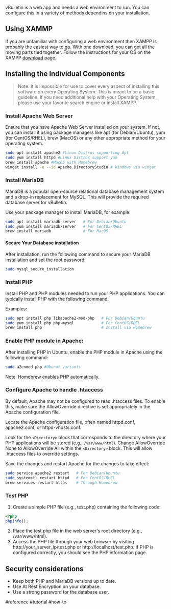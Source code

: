 
vBulletin is a web app and needs a web environment to run. You can configure this in a variety of methods dependins on your installation.

## Using XAMMP

If you are unfamiliar with configuring a web environment then XAMPP is probably the easiest way to go. With one download, you can get all the moving parts tied together. Follow the instructions for your OS on the XAMPP [download](https://www.apachefriends.org/download.html) page.

## Installing the Individual Components

> Note: It is impossible for use to cover every aspect of installing this software on every Operating System. This is meant to be a basic guideline. If you need additional help with your Operating System, please use your favorite search engine or install XAMPP.

### Install Apache Web Server

Ensure that you have Apache Web Server installed on your system. If not, you can install it using package managers like apt (for Debian/Ubuntu), yum (for CentOS/RHEL), brew (MacOS) or any other appropriate method for your operating system.

```bash
sudo apt install apache2 #Linux Distros supporting Apt
sudo yum install httpd #Linux Distros support yum
brew install apache #MacOS with Homebrew
winget install -e --id Apache.DirectoryStudio # Windows via winget
```

### Install MariaDB

MariaDB is a popular open-source relational database management system and a drop-in replacement for MySQL. This will provide the required database server for vBulletin. 

Use your package manager to install MariaDB, for example:

```bash
sudo apt install mariadb-server   # For Debian/Ubuntu
sudo yum install mariadb-server   # For CentOS/RHEL
brew install mariadb              # For MacOS
```

#### Secure Your Database installation

After installation, run the following command to secure your MariaDB installation and set the root password:

```bash
sudo mysql_secure_installation 
```

### Install PHP

Install PHP and PHP modules needed to run your PHP applications. You can typically install PHP with the following command:

Examples: 

```bash
sudo apt install php libapache2-mod-php   # For Debian/Ubuntu
sudo yum install php php-mysql            # For CentOS/RHEL
brew install php                          # Install via Homebrew
```

### Enable PHP module in Apache:

After installing PHP in Ubuntu, enable the PHP module in Apache using the following command:

```bash
sudo a2enmod php #Ubunut variants
``` 

Note: Homebrew enables PHP automatically.
### Configure Apache to handle .htaccess

By default, Apache may not be configured to read .htaccess files. To enable this, make sure the AllowOverride directive is set appropriately in the Apache configuration file.

Locate the Apache configuration file, often named httpd.conf, apache2.conf, or httpd-vhosts.conf.

Look for the `<Directory>` block that corresponds to the directory where your PHP applications will be stored (e.g., `/var/www/html`).
Change AllowOverride None to AllowOverride All within the `<Directory>` block. This will allow .htaccess files to override settings.

Save the changes and restart Apache for the changes to take effect:

```bash
sudo service apache2 restart   # For Debian/Ubuntu
sudo systemctl restart httpd   # For CentOS/RHEL
brew services restart https    # Through Homebrew
```

### Test PHP

1. Create a simple PHP file (e.g., test.php) containing the following code:

```php
<?php
phpinfo();
```


2. Place the test.php file in the web server's root directory (e.g., /var/www/html).
3. Access the PHP file through your web browser by visiting http://your_server_ip/test.php or http://localhost/test.php. If PHP is configured correctly, you should see the PHP information page.

## Security considerations

- Keep both PHP and MariaDB versions up to date.
- Use At Rest Encryption on your database.
- Use a strong password for the database user.

#reference #tutorial #how-to 